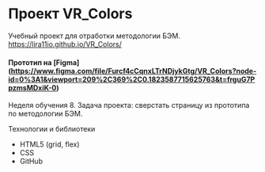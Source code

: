 # Проект VR_Colors

Учебный проект для отработки методологии БЭМ. https://lira11io.github.io/VR_Colors/

#### Прототип на [Figma] (https://www.figma.com/file/Furcf4cCqnxLTrNDjykGtg/VR_Colors?node-id=0%3A1&viewport=209%2C369%2C0.1823587715625763&t=frguG7PpzmsMDxiK-0)

Неделя обучения 8. 
Задача проекта: сверстать страницу из прототипа по методологии БЭМ.

Технологии и библиотеки

  * HTML5 (grid, flex)
  * CSS
  * GitHub


